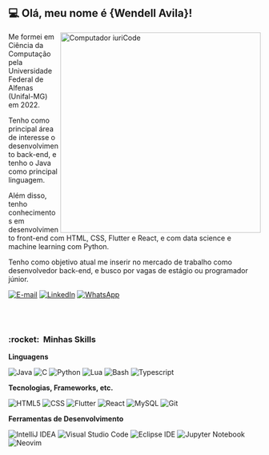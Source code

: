 ## 💻 Olá, meu nome é <strong>{Wendell Avila}!</strong>

<img src="https://raw.githubusercontent.com/MicaelliMedeiros/micaellimedeiros/master/image/computer-illustration.png" min-width="400px" max-width="400px" width="400px" align="right" alt="Computador iuriCode">

<p> 
  Me formei em Ciência da Computação pela Universidade Federal de Alfenas (Unifal-MG) em 2022.
</p>
<p> 
  Tenho como principal área de interesse o desenvolvimento back-end, e tenho o Java como principal linguagem.
</p>
<p> 
  Além disso, tenho conhecimentos em desenvolvimento front-end com HTML, CSS, Flutter e React, e com data science e machine learning com Python.
</p>
<p>
  Tenho como objetivo atual me inserir no mercado de trabalho como desenvolvedor back-end, e busco por vagas de estágio ou programador júnior.
</p>

[![E-mail](https://img.shields.io/badge/Gmail-D14836?style=for-the-badge&logo=gmail&logoColor=white)](mailto:wendelljcavila@gmail.com)
[![LinkedIn](https://img.shields.io/badge/linkedin-%230077B5.svg?style=for-the-badge&logo=linkedin&logoColor=white)](https://linkedin.com/in/wendellavila)
[![WhatsApp](https://img.shields.io/badge/WhatsApp-25D366?style=for-the-badge&logo=whatsapp&logoColor=white)](https://wa.me/5535988747228)

<br><br><hl>
<h3> :rocket: &nbsp;Minhas Skills </h3>

**Linguagens**
  
  ![Java](https://img.shields.io/badge/-Java-333333?style=flat&logo=openjdk&logoColor=red)
  ![C](https://img.shields.io/badge/-C-333333?style=flat&logo=C&logoColor=00599C)
  ![Python](https://img.shields.io/badge/-Python-333333?style=flat&logo=python)
  ![Lua](https://img.shields.io/badge/-Lua-333333?style=flat&logo=Lua)
  ![Bash](https://img.shields.io/badge/-Bash-333333?style=flat&logo=linux)
  ![Typescript](https://img.shields.io/badge/-Typescript-333333?style=flat&logo=Typescript)

**Tecnologias, Frameworks, etc.**
  
  ![HTML5](https://img.shields.io/badge/-HTML5-333333?style=flat&logo=HTML5)
  ![CSS](https://img.shields.io/badge/-CSS-333333?style=flat&logo=CSS3&logoColor=1572B6)
  ![Flutter](https://img.shields.io/badge/-Flutter-333333?style=flat&logo=Flutter)
  ![React](https://img.shields.io/badge/-React-333333?style=flat&logo=react)
  ![MySQL](https://img.shields.io/badge/-MySQL-333333?style=flat&logo=mysql)
  ![Git](https://img.shields.io/badge/-Git-333333?style=flat&logo=git)

**Ferramentas de Desenvolvimento**
  
  ![IntelliJ IDEA](https://img.shields.io/badge/-IntelliJ%20IDEA-333333?style=flat&logo=intellij-idea)
  ![Visual Studio Code](https://img.shields.io/badge/-Visual%20Studio%20Code-333333?style=flat&logo=visual-studio-code&logoColor=007ACC)
  ![Eclipse IDE](https://img.shields.io/badge/-Eclipse-333333?style=flat&logo=eclipse-ide&logoColor=2C2255)
  ![Jupyter Notebook](https://img.shields.io/badge/-jupyter-333333?style=flat&logo=jupyter&logoColor=2C2255)
  ![Neovim](https://img.shields.io/badge/-Neovim-333333?style=flat&logo=Neovim)
